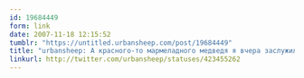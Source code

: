 ```yaml
---
id: 19684449
form: link
date: 2007-11-18 12:15:52
tumblr: "https://untitled.urbansheep.com/post/19684449"
title: "urbansheep: А красного-то мармеладного медведя я вчера заслужила. На очереди оранжевый..."
linkurl: http://twitter.com/urbansheep/statuses/423455262
---
```


